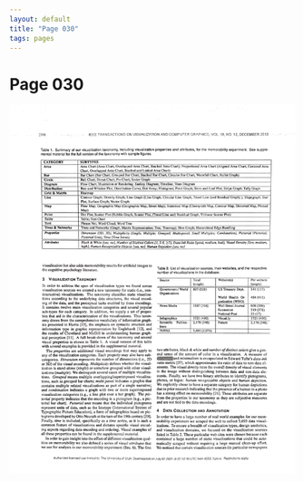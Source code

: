 ```yaml
---
layout: default
title: "Page 030"
tags: pages
---
```


# Page 030

<img src="/assets/scans/30.png" alt="Page with chartjunk removed" width="800"/>
